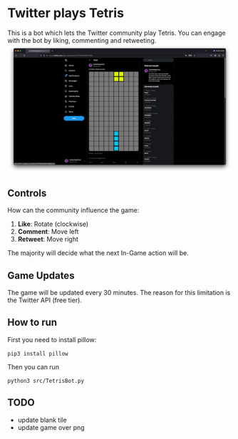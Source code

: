# Twitter plays Tetris 
This is a bot which lets the Twitter community play Tetris. You can engage with the bot by liking, commenting and retweeting.
![Twitter plays Tetris](TwitterPlaysTetris.png)

## Controls
How can the community influence the game:
1. **Like**: Rotate (clockwise)
2. **Comment**: Move left
3. **Retweet**: Move right

The majority will decide what the next In-Game action will be.

## Game Updates
The game will be updated every 30 minutes. The reason for this limitation is the Twitter API (free tier).

## How to run
First you need to install pillow:
```shell
pip3 install pillow
```
Then you can run
```
python3 src/TetrisBot.py
```

## TODO
- update blank tile
- update game over png